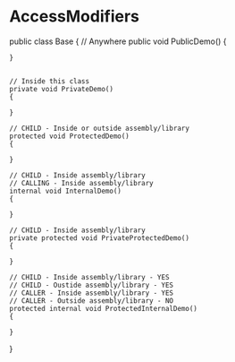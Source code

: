 # AccessModifiers

public class Base
{
    // Anywhere
    public void PublicDemo()
    {

    }


    // Inside this class
    private void PrivateDemo()
    {

    }

    // CHILD - Inside or outside assembly/library
    protected void ProtectedDemo()
    {

    }

    // CHILD - Inside assembly/library
    // CALLING - Inside assembly/library
    internal void InternalDemo()
    {

    }

    // CHILD - Inside assembly/library
    private protected void PrivateProtectedDemo()
    {

    }

    // CHILD - Inside assembly/library - YES
    // CHILD - Oustide assembly/library - YES
    // CALLER - Inside assembly/library - YES
    // CALLER - Outside assembly/library - NO
    protected internal void ProtectedInternalDemo()
    {

    }
}
